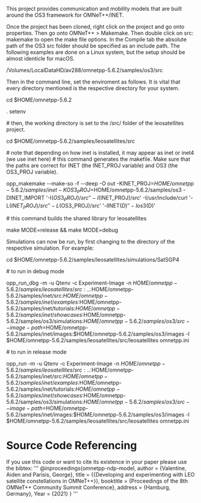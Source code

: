 This project provides communication and mobility models that are built around the OS3 framework for OMNeT++/INET.

Once the project has been cloned, right click on the project and go onto properties. Then go onto OMNeT++ > Makemake. Then double click on src: makemake to open the make file options. In the Compile tab the absolute path of the OS3 src folder should be specified as an include path. The following examples are done on a Linux system, but the setup should be almost identicle for macOS.

/Volumes/LocalDataHD/av288/omnetpp-5.6.2/samples/os3/src

Then in the command line, set the enviroment as follows. It is vital that every directory mentioned is the respective directory for your system.

cd $HOME/omnetpp-5.6.2

. setenv

\# then, the working directory is set to the /src/ folder of the leosatellites project.

cd $HOME/omnetpp-5.6.2/samples/leosatellites/src

\# note that depending on how inet is installed, it may appear as inet or inet4 (we use inet here) # this command generates the makefile. Make sure that the paths are correct for INET (the INET_PROJ variable) and OS3 (the OS3_PROJ variable).

opp_makemake --make-so -f --deep -O out -KINET_PROJ=$HOME/omnetpp-5.6.2/samples/inet -KOS3_PROJ=$HOME/omnetpp-5.6.2/samples/os3 -DINET_IMPORT '-I$(OS3_PROJ)/src' '-I$(INET_PROJ)/src' -I/usr/include/curl '-L$(INET_PROJ)/src' '-L$(OS3_PROJ)/src' '-lINET$(D)' '-los3$(D)'

\# this command builds the shared library for leosatellites

make MODE=release && make MODE=debug

Simulations can now be run, by first changing to the directory of the respective simulation. For example:

cd $HOME/omnetpp-5.6.2/samples/leosatellites/simulations/SatSGP4

\# to run in debug mode

opp_run_dbg -m -u Qtenv -c Experiment-Image -n $HOME/omnetpp-5.6.2/samples/leosatellites/src:..:$HOME/omnetpp-5.6.2/samples/inet/src:$HOME/omnetpp-5.6.2/samples/inet/examples:$HOME/omnetpp-5.6.2/samples/inet/tutorials:$HOME/omnetpp-5.6.2/samples/inet/showcases:$HOME/omnetpp-5.6.2/samples/os3/simulations:$HOME/omnetpp-5.6.2/samples/os3/src --image-path=$HOME/omnetpp-5.6.2/samples/inet/images:$HOME/omnetpp-5.6.2/samples/os3/images -l $HOME/omnetpp-5.6.2/samples/leosatellites/src/leosatellites omnetpp.ini

\# to run in release mode

opp_run -m -u Qtenv -c Experiment-Image -n $HOME/omnetpp-5.6.2/samples/leosatellites/src:..:$HOME/omnetpp-5.6.2/samples/inet/src:$HOME/omnetpp-5.6.2/samples/inet/examples:$HOME/omnetpp-5.6.2/samples/inet/tutorials:$HOME/omnetpp-5.6.2/samples/inet/showcases:$HOME/omnetpp-5.6.2/samples/os3/simulations:$HOME/omnetpp-5.6.2/samples/os3/src --image-path=$HOME/omnetpp-5.6.2/samples/inet/images:$HOME/omnetpp-5.6.2/samples/os3/images -l $HOME/omnetpp-5.6.2/samples/leosatellites/src/leosatellites omnetpp.ini

# Source Code Referencing
If you use this code or want to cite its existence in your paper please use the bibtex:
'''
@inproceedings{omnetpp-ndp-model,
  author = {Valentine, Aiden and Parisis, George},
  title = {{Developing and experimenting with LEO satellite constellations in OMNeT++}},
  booktitle = {Proceedings of the 8th OMNeT++ Community Summit Conference},
  address = {Hamburg, Germany},
  Year = {2021}
}
'''
